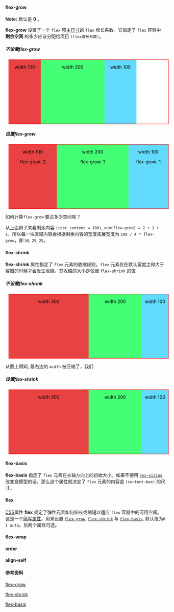 #### flex-grow

**Note:** 默认是 **0** 。

**flex-grow** 设置了一个 `flex` 项[主尺寸](https://www.w3.org/TR/css-flexbox/#main-size)的 `flex` 增长系数。它指定了 `flex` 容器中 **剩余空间** 的多少应该分配给项目 `(flex增长系数)`。

##### 不设置flex-grow

<div style="
  margin: 10px;
  display: flex;
  width: 500px;
  height: 200px;
  background-color: #fff;
  color: #000;
  text-align: center;
  border: 1px solid red;
  box-sizing: content-box;
">
    <div style="
  width: 100px;
  background-color: #e84242;
">
      <p>width 100</p>
    </div>
    <div style="
  width: 200px;
  background-color: #44ff76;
">
      <p>width 200</p>
    </div>
    <div style="
  width: 100px;
  background-color: #61dafb;
">
      <p>width 100</p>
    </div>
</div>



##### 设置flex-grow

<div style="
  margin: 10px;
  display: flex;
  width: 500px;
  height: 200px;
  background-color: #fff;
  color: #000;
  text-align: center;
  border: 1px solid red;
  box-sizing: content-box;
">
    <div style="
  width: 100px;
  flex-grow: 2;
  background-color: #e84242;
">
      <p>width 100</p>
      <p>flex-grow: 2</p>
    </div>
    <div style="
  width: 200px;
  flex-grow: 1;
  background-color: #44ff76;
">
      <p>width 200</p>
      <p>flex-grow: 1</p>
    </div>
    <div style="
  width: 100px;
  flex-grow: 1;
  background-color: #61dafb;
">
      <p>width 100</p>
      <p>flex-grow: 1</p>
    </div>
</div>

如何计算`flex-grow` 要占多少空间呢？

从上面例子来看剩余内容 `(rest_content = 100)`, `sum(flew-grow) = 2 + 1 + 1`，所以每一块区域内容会根据剩余内容的宽度拓展宽度为 `100 / 4 * flex-grow`，即 `50`, `25`, `25`。



#### flex-shrink

**flex-shrink** 属性指定了 `flex` 元素的收缩规则。`flex` 元素仅在默认宽度之和大于容器的时候才会发生收缩，其收缩的大小是依据 `flex-shrink` 的值

##### 不设置flex-shrink

<div style="
  margin: 10px;
  display: flex;
  width: 500px;
  height: 200px;
  background-color: #fff;
  color: #000;
  text-align: center;
  border: 1px solid red;
  box-sizing: content-box;
">
    <div style="
  width: 300px;
  background-color: #e84242;
">
      <p>width 300</p>
    </div>
    <div style="
  width: 200px;
  background-color: #44ff76;
">
      <p>width 200</p>
    </div>
    <div style="
  width: 100px;
  background-color: #61dafb;
">
      <p>width 100</p>
    </div>
</div>

从图上得知, 最右边的 `width` 被压缩了，我们

##### 设置flex-shrink

<div style="
  margin: 10px;
  display: flex;
  width: 500px;
  height: 200px;
  background-color: #fff;
  color: #000;
  text-align: center;
  border: 1px solid red;
  box-sizing: content-box;
">
    <div style="
  width: 300px;
  background-color: #e84242;
">
      <p>width 300</p>
    </div>
    <div style="
  width: 200px;
  background-color: #44ff76;
">
      <p>width 200</p>
    </div>
    <div style="
  width: 100px;
  background-color: #61dafb;
">
      <p>width 100</p>
    </div>
</div>

#### flex-basis

**flex-basis** 指定了 `flex` 元素在主轴方向上的初始大小。如果不使用  [`box-sizing`](https://developer.mozilla.org/zh-CN/docs/Web/CSS/box-sizing) 改变盒模型的话，那么这个属性就决定了 `flex` 元素的内容盒 `(content-box)` 的尺寸。



#### flex

[CSS](https://developer.mozilla.org/zh-CN/css)属性 **flex** 规定了弹性元素如何伸长或缩短以适应 `flex` 容器中的可用空间。这是一个[简写属性](https://developer.mozilla.org/zh-CN/docs/Web/CSS/Shorthand_properties)，用来设置 [`flex-grow`](https://developer.mozilla.org/zh-CN/docs/Web/CSS/flex-grow), [`flex-shrink`](https://developer.mozilla.org/zh-CN/docs/Web/CSS/flex-shrink) 与 [`flex-basis`](https://developer.mozilla.org/zh-CN/docs/Web/CSS/flex-basis), 默认值为`0 1 auto`。后两个属性可选。

#### flex-wrap



#### order



#### align-self



#### 参考资料

[flex-grow](https://developer.mozilla.org/zh-CN/docs/Web/CSS/flex-grow)

[flex-shrink](https://developer.mozilla.org/zh-CN/docs/Web/CSS/flex-shrink)

[flex-basis](https://developer.mozilla.org/zh-CN/docs/Web/CSS/flex-basis)

